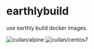 # earthlybuild

use earthly build docker images.


![cuilan/alpine](https://github.com/cuilan/earthlybuild/actions/workflows/alpine.yaml/badge.svg)
![cuilan/centos7](https://github.com/cuilan/earthlybuild/actions/workflows/centos.yaml/badge.svg)
